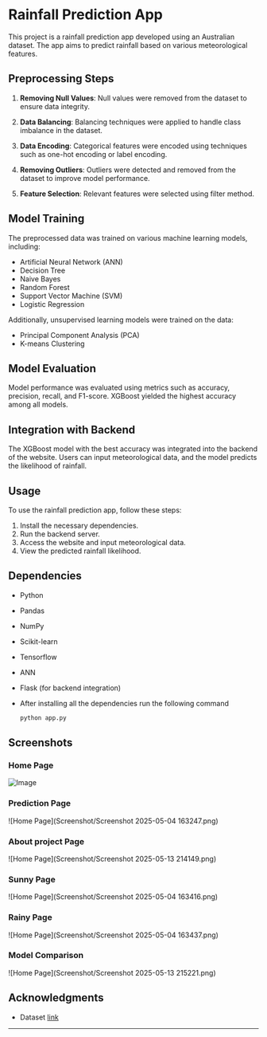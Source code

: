 # Rainfall Prediction App

This project is a rainfall prediction app developed using an Australian dataset. The app aims to predict rainfall based on various meteorological features.

## Preprocessing Steps

1. **Removing Null Values**: Null values were removed from the dataset to ensure data integrity.

2. **Data Balancing**: Balancing techniques were applied to handle class imbalance in the dataset.

3. **Data Encoding**: Categorical features were encoded using techniques such as one-hot encoding or label encoding.

4. **Removing Outliers**: Outliers were detected and removed from the dataset to improve model performance.

5. **Feature Selection**: Relevant features were selected using filter method.

## Model Training

The preprocessed data was trained on various machine learning models, including:

- Artificial Neural Network (ANN)
- Decision Tree
- Naive Bayes
- Random Forest
- Support Vector Machine (SVM)
- Logistic Regression

Additionally, unsupervised learning models were trained on the data:

- Principal Component Analysis (PCA)
- K-means Clustering

## Model Evaluation

Model performance was evaluated using metrics such as accuracy, precision, recall, and F1-score. XGBoost yielded the highest accuracy among all models.

## Integration with Backend

The XGBoost model with the best accuracy was integrated into the backend of the website. Users can input meteorological data, and the model predicts the likelihood of rainfall.

## Usage

To use the rainfall prediction app, follow these steps:

1. Install the necessary dependencies.
2. Run the backend server.
3. Access the website and input meteorological data.
4. View the predicted rainfall likelihood.

## Dependencies

- Python
- Pandas
- NumPy
- Scikit-learn
- Tensorflow
- ANN
- Flask (for backend integration)
- After installing all the dependencies run the following command

   ```bash
   python app.py
   ```

## Screenshots
### Home Page
![Image](https://github.com/user-attachments/assets/96613ff1-18e8-4e82-b463-d8086d22b1e4)

### Prediction Page
![Home Page](Screenshot/Screenshot 2025-05-04 163247.png)

### About project Page
![Home Page](Screenshot/Screenshot 2025-05-13 214149.png)

### Sunny Page
![Home Page](Screenshot/Screenshot 2025-05-04 163416.png)

### Rainy Page
![Home Page](Screenshot/Screenshot 2025-05-04 163437.png)

### Model Comparison
![Home Page](Screenshot/Screenshot 2025-05-13 215221.png)

## Acknowledgments

- Dataset [link](https://www.kaggle.com/datasets/arunavakrchakraborty/australia-weather-data)

---
